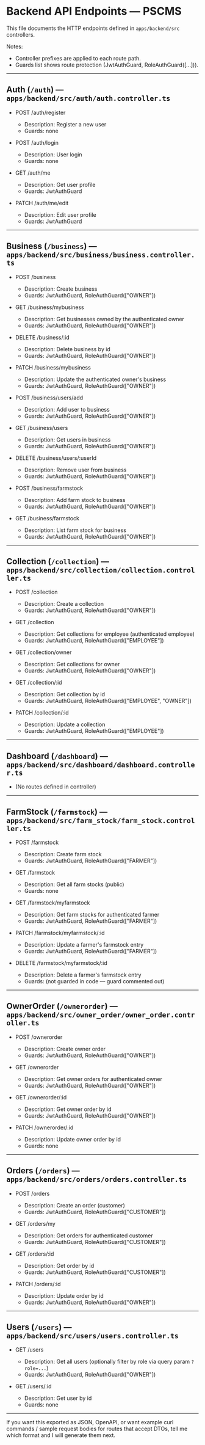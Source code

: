 # Backend API Endpoints — PSCMS

This file documents the HTTP endpoints defined in `apps/backend/src` controllers.

Notes:
- Controller prefixes are applied to each route path.
- Guards list shows route protection (JwtAuthGuard, RoleAuthGuard([...])).

---

## Auth (`/auth`) — `apps/backend/src/auth/auth.controller.ts`

- POST /auth/register
  - Description: Register a new user
  - Guards: none

- POST /auth/login
  - Description: User login
  - Guards: none

- GET /auth/me
  - Description: Get user profile
  - Guards: JwtAuthGuard

- PATCH /auth/me/edit
  - Description: Edit user profile
  - Guards: JwtAuthGuard

---

## Business (`/business`) — `apps/backend/src/business/business.controller.ts`

- POST /business
  - Description: Create business
  - Guards: JwtAuthGuard, RoleAuthGuard(["OWNER"])

- GET /business/mybusiness
  - Description: Get businesses owned by the authenticated owner
  - Guards: JwtAuthGuard, RoleAuthGuard(["OWNER"])

- DELETE /business/:id
  - Description: Delete business by id
  - Guards: JwtAuthGuard, RoleAuthGuard(["OWNER"])

- PATCH /business/mybusiness
  - Description: Update the authenticated owner's business
  - Guards: JwtAuthGuard, RoleAuthGuard(["OWNER"])

- POST /business/users/add
  - Description: Add user to business
  - Guards: JwtAuthGuard, RoleAuthGuard(["OWNER"])

- GET /business/users
  - Description: Get users in business
  - Guards: JwtAuthGuard, RoleAuthGuard(["OWNER"])

- DELETE /business/users/:userId
  - Description: Remove user from business
  - Guards: JwtAuthGuard, RoleAuthGuard(["OWNER"])

- POST /business/farmstock
  - Description: Add farm stock to business
  - Guards: JwtAuthGuard, RoleAuthGuard(["OWNER"])

- GET /business/farmstock
  - Description: List farm stock for business
  - Guards: JwtAuthGuard, RoleAuthGuard(["OWNER"])

---

## Collection (`/collection`) — `apps/backend/src/collection/collection.controller.ts`

- POST /collection
  - Description: Create a collection
  - Guards: JwtAuthGuard, RoleAuthGuard(["OWNER"])

- GET /collection
  - Description: Get collections for employee (authenticated employee)
  - Guards: JwtAuthGuard, RoleAuthGuard(["EMPLOYEE"])

- GET /collection/owner
  - Description: Get collections for owner
  - Guards: JwtAuthGuard, RoleAuthGuard(["OWNER"])

- GET /collection/:id
  - Description: Get collection by id
  - Guards: JwtAuthGuard, RoleAuthGuard(["EMPLOYEE", "OWNER"])

- PATCH /collection/:id
  - Description: Update a collection
  - Guards: JwtAuthGuard, RoleAuthGuard(["EMPLOYEE"])

---

## Dashboard (`/dashboard`) — `apps/backend/src/dashboard/dashboard.controller.ts`

- (No routes defined in controller)

---

## FarmStock (`/farmstock`) — `apps/backend/src/farm_stock/farm_stock.controller.ts`

- POST /farmstock
  - Description: Create farm stock
  - Guards: JwtAuthGuard, RoleAuthGuard(["FARMER"])

- GET /farmstock
  - Description: Get all farm stocks (public)
  - Guards: none

- GET /farmstock/myfarmstock
  - Description: Get farm stocks for authenticated farmer
  - Guards: JwtAuthGuard, RoleAuthGuard(["FARMER"])

- PATCH /farmstock/myfarmstock/:id
  - Description: Update a farmer's farmstock entry
  - Guards: JwtAuthGuard, RoleAuthGuard(["FARMER"])

- DELETE /farmstock/myfarmstock/:id
  - Description: Delete a farmer's farmstock entry
  - Guards: (not guarded in code — guard commented out)

---

## OwnerOrder (`/ownerorder`) — `apps/backend/src/owner_order/owner_order.controller.ts`

- POST /ownerorder
  - Description: Create owner order
  - Guards: JwtAuthGuard, RoleAuthGuard(["OWNER"])

- GET /ownerorder
  - Description: Get owner orders for authenticated owner
  - Guards: JwtAuthGuard, RoleAuthGuard(["OWNER"])

- GET /ownerorder/:id
  - Description: Get owner order by id
  - Guards: JwtAuthGuard, RoleAuthGuard(["OWNER"])

- PATCH /ownerorder/:id
  - Description: Update owner order by id
  - Guards: none

---

## Orders (`/orders`) — `apps/backend/src/orders/orders.controller.ts`

- POST /orders
  - Description: Create an order (customer)
  - Guards: JwtAuthGuard, RoleAuthGuard(["CUSTOMER"])

- GET /orders/my
  - Description: Get orders for authenticated customer
  - Guards: JwtAuthGuard, RoleAuthGuard(["CUSTOMER"])

- GET /orders/:id
  - Description: Get order by id
  - Guards: JwtAuthGuard, RoleAuthGuard(["CUSTOMER"])

- PATCH /orders/:id
  - Description: Update order by id
  - Guards: JwtAuthGuard, RoleAuthGuard(["OWNER"])

---

## Users (`/users`) — `apps/backend/src/users/users.controller.ts`

- GET /users
  - Description: Get all users (optionally filter by role via query param `?role=...`)
  - Guards: JwtAuthGuard, RoleAuthGuard(["OWNER"])

- GET /users/:id
  - Description: Get user by id
  - Guards: none

---

If you want this exported as JSON, OpenAPI, or want example curl commands / sample request bodies for routes that accept DTOs, tell me which format and I will generate them next.